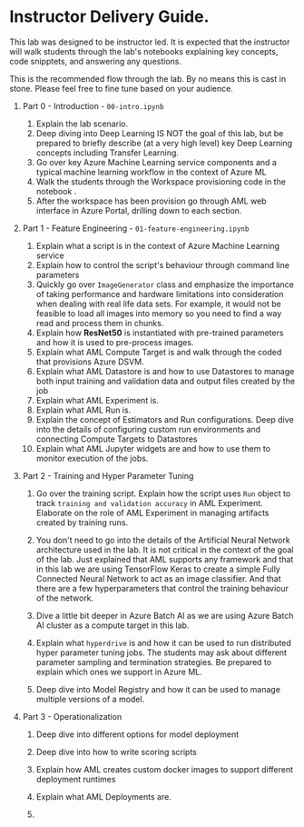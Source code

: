 # Instructor Delivery Guide.

This lab was designed to be instructor led. It is expected that the instructor will walk students through the lab's notebooks 
explaining key concepts, code snipptets, and answering any questions.

This is the recommended flow through the lab. By no means this is cast in stone. Please feel free to fine tune based on your 
audience.

1. Part 0 - Introduction - `00-intro.ipynb`
   1. Explain the lab scenario.
   2. Deep diving into Deep Learning IS NOT the goal of this lab, but be prepared to briefly describe (at a very high level) key Deep Learning concepts including Transfer Learning. 
   3. Go over key Azure Machine Learning service components and a typical machine learning workflow in the context of Azure ML
   4. Walk the students through the Workspace provisioning code in the notebook .
   5. After the workspace has been provision go through AML web interface in Azure Portal, drilling down to each section.
   
2. Part 1 - Feature Engineering - `01-feature-engineering.ipynb`
   1. Explain what a script is in the context of Azure Machine Learning service
   2. Explain how to control the script's behaviour through command line parameters
   3. Quickly go over `ImageGenerator` class and emphasize the importance of taking performance and hardware limitations into consideration when dealing with real life data sets. For example, it would not be feasible to load all images into memory so you need to find a way read and process them in chunks.
   4. Explain how **ResNet50** is instantiated with pre-trained parameters and how it is used to pre-process images.
   5. Explain what AML Compute Target is and walk through the coded that provisions Azure DSVM.
   6. Explain what AML Datastore is and how to use Datastores to manage both input training and validation data and output files created by the job
   7. Explain what AML Experiment is.
   8. Explain what AML Run is.
   9. Explain the concept of Estimators and Run configurations. Deep dive into the details of configuring custom run environments and connecting Compute Targets to Datastores
   10. Explain what AML Jupyter widgets are and how to use them to monitor execution of the jobs.
 
3. Part 2 - Training and Hyper Parameter Tuning
   1. Go over the training script. Explain how the script uses `Run` object to track `training and validation accuracy` in AML Experiment. Elaborate on the role of AML Experiment in managing artifacts created by training runs.
   2. You don't need to go into the details of the Artificial Neural Network architecture used in the lab. It is not critical in the context of the goal of the lab. Just explained that AML supports any framework and that in this lab we are using TensorFlow Keras to create a simple Fully Connected Neural Network to act as an image classifier. And that there are a few hyperparameters that control the training behaviour of the network.
   
   3. Dive a little bit deeper in Azure Batch AI as we are using Azure Batch AI cluster as a compute target in this lab.
   4. Explain what `hyperdrive` is and how it can be used to run distributed hyper parameter tuning jobs. The students may ask about different parameter sampling and termination strategies. Be prepared to explain which ones we support in Azure ML.
   5. Deep dive into Model Registry and how it can be used to manage multiple versions of a model.
   
4. Part 3 - Operationalization
   1. Deep dive into different options for model deployment
   2. Deep dive into how to write scoring scripts
   3. Explain how AML creates custom docker images to support different deployment runtimes
   4. Explain what AML Deployments are.
   
   5. 


